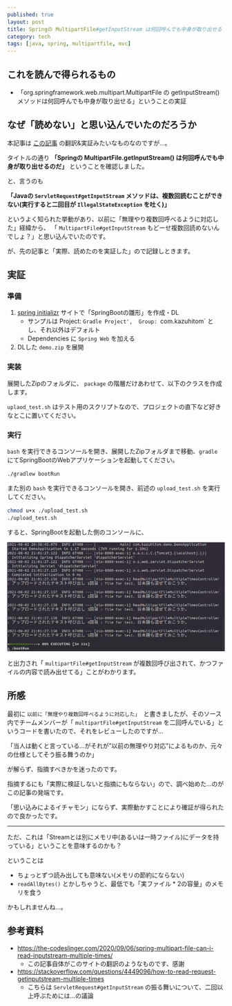 ```yaml
---
published: true
layout: post
title: Springの MultipartFile#getInputStream は何回呼んでも中身が取り出せる
category: tech
tags: [java, spring, multipartfile, mvc]
---
```


## これを読んで得られるもの

- 「org.springframework.web.multipart.MultipartFile の getInputStream() メソッドは何回呼んでも中身が取り出せる」ということの実証

## なぜ「読めない」と思い込んでいたのだろうか

本記事は [この記事](https://the-codeslinger.com/2020/09/06/spring-multipart-file-can-i-read-inputstream-multiple-times/) の翻訳&実証みたいなものなのですが…。

タイトルの通り __「Springの MultipartFile.getInputStream() は何回呼んでも中身が取り出せるのだ」__ ということを確認しました。

と、言うのも

__「Javaの `ServletRequest#getInputStream` メソッドは、複数回読むことができない(実行すると二回目が `IllegalStateException` を吐く)」__

というよく知られた挙動があり、以前に「無理やり複数回呼べるように対応した」経緯から、 「 `MultipartFile#getInputStream` もどーせ複数回読めないんでしょ？」と思い込んでいたのです。

が、先の記事と「実際、読めたのを実証した」ので記録しときます。

## 実証

### 準備

1. [spring initializr](https://start.spring.io/) サイトで「SpringBootの雛形」を作成・DL
    - サンプルは Project: `Gradle Project',  Group: `com.kazuhitom`  とし、それ以外はデフォルト
    - Dependencies に `Spring Web` を加える
0. DLした `demo.zip` を展開

### 実装

展開したZipのフォルダに、 `package` の階層だけあわせて、以下のクラスを作成します。

<script src="https://gist.github.com/kazuhito-m/c8018d8888aef192dfd867aa124aad5a.js"></script>

`uplaod_test.sh` はテスト用のスクリプトなので、プロジェクトの直下など好きなとこに置いてください。

### 実行

`bash` を実行できるコンソールを開き、展開したZipフォルダまで移動、`gradle` にてSpringBootのWebアプリケーションを起動してください。

```bash
./gradlew bootRun
```

また別の `bash` を実行できるコンソールを開き、前述の `upload_test.sh` を実行してください。

```bash
chmod u+x ./upload_test.sh
./upload_test.sh
```

すると、SpringBootを起動した側のコンソールに、

![実行した際のSpringBoot側のコンソール](/images/2021-08-02-execute-springboot-console.png)

と出力され「 `multipartFile#getInputStream` が複数回呼び出されて、かつファイルの内容で読み出せてる」ことがわかります。

## 所感

最初に `以前に「無理やり複数回呼べるように対応した」`　と書きましたが、そのソース内でチームメンバーが「 `multipartFile#getInputStream` を二回呼んでいる」というコードを書いたので、それをレビューしたのですが…

「当人は動くと言っている…がそれが”以前の無理やり対応”によるものか、元々の仕様としてそう振る舞うのか」

が解らず、指摘すべきかを迷ったのです。

指摘するにも「実際に検証しないと指摘にもならない」ので、調べ始めた…のがこの記事の発端です。

「思い込みによるイチャモン」にならず、実際動かすことにより確証が得られたので良かったです。

---

ただ、これは「Streamとは別にメモリ中(あるいは一時ファイル)にデータを持っている」ということを意味するのかも？

ということは

- ちょっとずつ読み出しても意味ない(メモリの節約にならない)
- `readAllBytes()` とかしちゃうと、最低でも「実ファイル * 2の容量」のメモリを食う

かもしれませんね…。

## 参考資料

- <https://the-codeslinger.com/2020/09/06/spring-multipart-file-can-i-read-inputstream-multiple-times/>
  - この記事自体がこのサイトの翻訳のようなものです、感謝
- <https://stackoverflow.com/questions/4449096/how-to-read-request-getinputstream-multiple-times>
  - こちらは `ServletRequest#getInputStream` の振る舞いについて、二回以上呼ぶためには…の議論